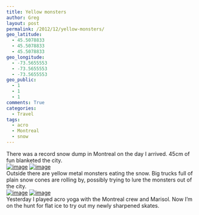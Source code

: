 ```yaml
---
title: Yellow monsters
author: Greg
layout: post
permalink: /2012/12/yellow-monsters/
geo_latitude:
  - 45.5078833
  - 45.5078833
  - 45.5078833
geo_longitude:
  - -73.5655553
  - -73.5655553
  - -73.5655553
geo_public:
  - 1
  - 1
  - 1
comments: True
categories:
  - Travel
tags:
  - acro
  - Montreal
  - snow
---
```

There was a record snow dump in Montreal on the day I arrived. 45cm of fun blanketed the city.  
[<img title="IMAG0111.jpg" class="alignnone" alt="image" src="http://gregology.net/wp-content/uploads/2012/12/wpid-IMAG0111.jpg" />][1] [<img title="IMAG0116.jpg" class="alignnone" alt="image" src="http://gregology.net/wp-content/uploads/2012/12/wpid-IMAG01161.jpg" />][2]  
Outside there are yellow metal monsters eating the snow. Big trucks full of plain snow cones are rolling by, possibly trying to lure the monsters out of the city.  
[<img title="IMAG0129.jpg" class="alignnone" alt="image" src="http://gregology.net/wp-content/uploads/2012/12/wpid-IMAG0129.jpg" />][3] [<img title="IMAG0133.jpg" class="alignnone" alt="image" src="http://gregology.net/wp-content/uploads/2012/12/wpid-IMAG0133.jpg" />][4]  
Yesterday I played acro yoga with the Montreal crew and Marisol. Now I&#8217;m on the hunt for flat ice to try out my newly sharpened skates.

 [1]: http://gregology.net/wp-content/uploads/2012/12/wpid-IMAG0111.jpg
 [2]: http://gregology.net/wp-content/uploads/2012/12/wpid-IMAG01161.jpg
 [3]: http://gregology.net/wp-content/uploads/2012/12/wpid-IMAG0129.jpg
 [4]: http://gregology.net/wp-content/uploads/2012/12/wpid-IMAG0133.jpg
